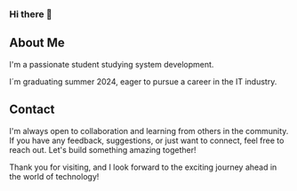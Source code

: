 ### Hi there 👋

## About Me
I'm a passionate student studying system development.

I´m graduating summer 2024, eager to pursue a career in the IT industry.

## Contact
I'm always open to collaboration and learning from others in the community. If you have any feedback, suggestions, or just want to connect, feel free to reach out. Let's build something amazing together!

Thank you for visiting, and I look forward to the exciting journey ahead in the world of technology!
<!--
**MaxErikSvensson/MaxErikSvensson** is a ✨ _special_ ✨ repository because its `README.md` (this file) appears on your GitHub profile.

Here are some ideas to get you started:

- 🔭 I’m currently working on ...
- 🌱 I’m currently learning ...
- 👯 I’m looking to collaborate on ...
- 🤔 I’m looking for help with ...
- 💬 Ask me about ...
- 📫 How to reach me: ...
- 😄 Pronouns: ...
- ⚡ Fun fact: ...
-->

